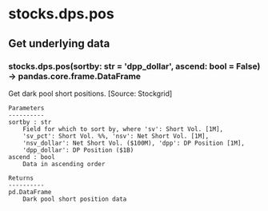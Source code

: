 # stocks.dps.pos

## Get underlying data 
### stocks.dps.pos(sortby: str = 'dpp_dollar', ascend: bool = False) -> pandas.core.frame.DataFrame

Get dark pool short positions. [Source: Stockgrid]

    Parameters
    ----------
    sortby : str
        Field for which to sort by, where 'sv': Short Vol. [1M],
        'sv_pct': Short Vol. %%, 'nsv': Net Short Vol. [1M],
        'nsv_dollar': Net Short Vol. ($100M), 'dpp': DP Position [1M],
        'dpp_dollar': DP Position ($1B)
    ascend : bool
        Data in ascending order

    Returns
    ----------
    pd.DataFrame
        Dark pool short position data
